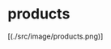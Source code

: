 # products


[](https://github.com/tati1129/product_sort/src/image/addForm.png)
[(./src/image/products.png)]